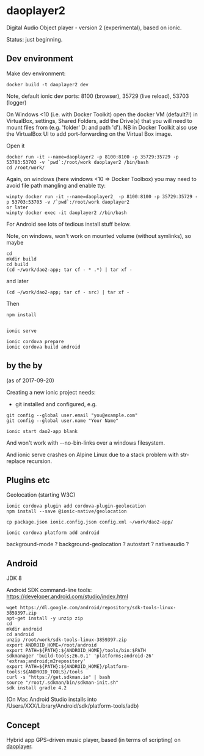 # daoplayer2

Digital Audio Object player - version 2 (experimental), based on ionic.

Status: just beginning.

## Dev environment

Make dev environment:
```
docker build -t daoplayer2 dev
```

Note, default ionic dev ports: 8100 (browser), 35729 (live reload), 53703 (logger)

On Windows <10 (i.e. with Docker Toolkit) open the docker VM (default?!) in VirtualBox, settings, Shared Folders, add the Drive(s) that you will need to mount files from (e.g. 'folder' D: and path 'd').
NB in Docker Toolkit also use the VirtualBox UI to add port-forwarding on the Virtual Box image.

Open it
```
docker run -it --name=daoplayer2 -p 8100:8100 -p 35729:35729 -p 53703:53703 -v `pwd`:/root/work daoplayer2 /bin/bash
cd /root/work/
```

Again, on windows (here windows <10 => Docker Toolbox) you may need to avoid file path mangling and enable tty:
```
winpty docker run -it --name=daoplayer2  -p 8100:8100 -p 35729:35729 -p 53703:53703 -v /`pwd`:/root/work daoplayer2
or later
winpty docker exec -it daoplayer2 //bin/bash
```

For Android see lots of tedious install stuff below.

Note, on windows, won't work on mounted volume (without symlinks), so maybe
```
cd
mkdir build
cd build
(cd ~/work/dao2-app; tar cf - * .*) | tar xf -
```
and later
```
(cd ~/work/dao2-app; tar cf - src) | tar xf -
```
Then
```
npm install 


ionic serve

ionic cordova prepare
ionic cordova build android
```

## by the by

(as of 2017-09-20)

Creating a new ionic project needs:
- git installed and configured, e.g.
```
git config --global user.email "you@example.com"
git config --global user.name "Your Name"
```
```
ionic start dao2-app blank
```

And won't work with --no-bin-links over a windows filesystem.

And ionic serve crashes on Alpine Linux due to a stack problem with str-replace recursion.

## Plugins etc

Geolocation (starting W3C)
```
ionic cordova plugin add cordova-plugin-geolocation
npm install --save @ionic-native/geolocation

cp package.json ionic.config.json config.xml ~/work/dao2-app/

ionic cordova platform add android

```

background-mode ? 
background-geolocation ?
autostart ?
nativeaudio ?

## Android

JDK 8

Android SDK command-line tools:
https://developer.android.com/studio/index.html
```
wget https://dl.google.com/android/repository/sdk-tools-linux-3859397.zip
apt-get install -y unzip zip
cd
mkdir android
cd android
unzip /root/work/sdk-tools-linux-3859397.zip
export ANDROID_HOME=/root/android
export PATH=${PATH}:${ANDROID_HOME}/tools/bin:$PATH
sdkmanager 'build-tools;26.0.1' 'platforms;android-26' 'extras;android;m2repository'
export PATH=${PATH}:${ANDROID_HOME}/platform-tools:${ANDROID_TOOLS}/tools
curl -s "https://get.sdkman.io" | bash
source "/root/.sdkman/bin/sdkman-init.sh"
sdk install gradle 4.2
```

(On Mac Android Studio installs into /Users/XXX/Library/Android/sdk/platform-tools/adb)


## Concept

Hybrid app GPS-driven music player, based (in terms of scripting) on [daoplayer](https://github.com/cgreenhalgh/daoplayer).
